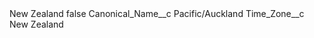 <?xml version="1.0" encoding="UTF-8"?>
<CustomMetadata xmlns="http://soap.sforce.com/2006/04/metadata" xmlns:xsi="http://www.w3.org/2001/XMLSchema-instance" xmlns:xsd="http://www.w3.org/2001/XMLSchema">
    <label>New Zealand</label>
    <protected>false</protected>
    <values>
        <field>Canonical_Name__c</field>
        <value xsi:type="xsd:string">Pacific/Auckland</value>
    </values>
    <values>
        <field>Time_Zone__c</field>
        <value xsi:type="xsd:string">New Zealand</value>
    </values>
</CustomMetadata>

